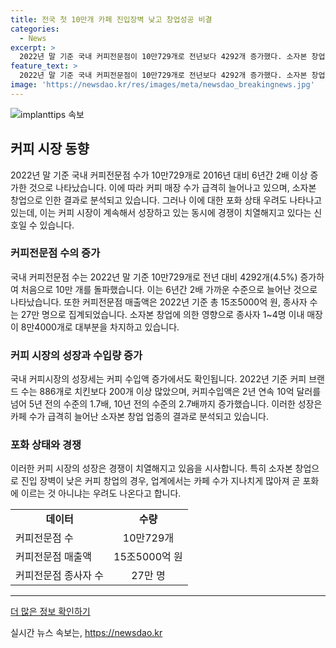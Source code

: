 ```yaml
---
title: 전국 첫 10만개 카페 진입장벽 낮고 창업성공 비결
categories:
  - News
excerpt: >
  2022년 말 기준 국내 커피전문점이 10만729개로 전년보다 4292개 증가했다. 소자본 창업 업종으로 분석되며, 카페 수의 증가로 인해 포화 상태 우려도 제기되고 있다. 또한, 커피 시장은 수입액 증가로 성장세를 보이고 있는데, 이는 소자본 창업이 작용한 결과로 보인다. 특히 커피 창업의 진입 장벽이 낮아서 카페 수가 지나치게 많아져 포화될 우려가 있는 상황이다.
feature_text: >
  2022년 말 기준 국내 커피전문점이 10만729개로 전년보다 4292개 증가했다. 소자본 창업 업종으로 분석되며, 카페 수의 증가로 인해 포화 상태 우려도 제기되고 있다. 또한, 커피 시장은 수입액 증가로 성장세를 보이고 있는데, 이는 소자본 창업이 작용한 결과로 보인다. 특히 커피 창업의 진입 장벽이 낮아서 카페 수가 지나치게 많아져 포화될 우려가 있는 상황이다.
image: 'https://newsdao.kr/res/images/meta/newsdao_breakingnews.jpg'
---
```


<p><img src="https://newsdao.kr/res/images/meta/newsdao_breakingnews.jpg" alt="implanttips 속보" /></p>

<h2 data-ke-size="size26">커피 시장 동향</h2>

<p data-ke-size="size16">2022년 말 기준 국내 커피전문점 수가 10만729개로 2016년 대비 6년간 2배 이상 증가한 것으로 나타났습니다. 이에 따라 커피 매장 수가 급격히 늘어나고 있으며, 소자본 창업으로 인한 결과로 분석되고 있습니다. 그러나 이에 대한 포화 상태 우려도 나타나고 있는데, 이는 커피 시장이 계속해서 성장하고 있는 동시에 경쟁이 치열해지고 있다는 신호일 수 있습니다.</p>

<h3 data-ke-size="size24">커피전문점 수의 증가</h3>

<p data-ke-size="size16">국내 커피전문점 수는 2022년 말 기준 10만729개로 전년 대비 4292개(4.5%) 증가하여 처음으로 10만 개를 돌파했습니다. 이는 6년간 2배 가까운 수준으로 늘어난 것으로 나타났습니다. 또한 커피전문점 매출액은 2022년 기준 총 15조5000억 원, 종사자 수는 27만 명으로 집계되었습니다. 소자본 창업에 의한 영향으로 종사자 1~4명 이내 매장이 8만4000개로 대부분을 차지하고 있습니다.</p>

<h3 data-ke-size="size24">커피 시장의 성장과 수입량 증가</h3>

<p data-ke-size="size16">국내 커피시장의 성장세는 커피 수입액 증가에서도 확인됩니다. 2022년 기준 커피 브랜드 수는 886개로 치킨보다 200개 이상 많았으며, 커피수입액은 2년 연속 10억 달러를 넘어 5년 전의 수준의 1.7배, 10년 전의 수준의 2.7배까지 증가했습니다. 이러한 성장은 카페 수가 급격히 늘어난 소자본 창업 업종의 결과로 분석되고 있습니다.</p>

<h3 data-ke-size="size24">포화 상태와 경쟁</h3>

<p data-ke-size="size16">이러한 커피 시장의 성장은 경쟁이 치열해지고 있음을 시사합니다. 특히 소자본 창업으로 진입 장벽이 낮은 커피 창업의 경우, 업계에서는 카페 수가 지나치게 많아져 곧 포화에 이르는 것 아니냐는 우려도 나온다고 합니다.</p>

<table>
    <tr>
        <td style="text-align: center; height: 17px;"><b>데이터</b></td>
        <td style="text-align: center; height: 17px;"><b>수량</b></td>
    </tr>
    <tr>
        <td style="text-align: left; height: 17px;">커피전문점 수</td>
        <td style="text-align: center; height: 17px;">10만729개</td>
    </tr>
    <tr>
        <td style="text-align: left;">커피전문점 매출액</td>
        <td style="text-align: center;">15조5000억 원</td>
    </tr>
    <tr>
        <td style="text-align: left;">커피전문점 종사자 수</td>
        <td style="text-align: center;">27만 명</td>
    </tr>
</table>

<hr>

<p data-ke-size="size16"><a href="https://www.sample-link.com">더 많은 정보 확인하기</a></p>
실시간 뉴스 속보는, <a href="https://newsdao.kr" rel="dofollow">https://newsdao.kr</a>


